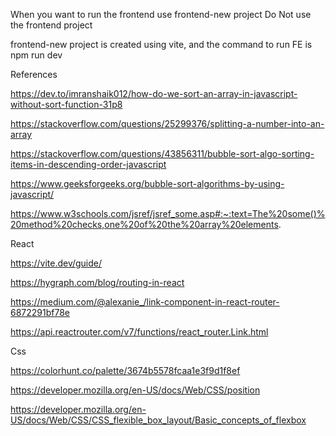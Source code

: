 When you want to run the frontend use frontend-new project Do Not use the frontend project

frontend-new project is created using vite, and the command to run FE is npm run dev

References

https://dev.to/imranshaik012/how-do-we-sort-an-array-in-javascript-without-sort-function-31p8

https://stackoverflow.com/questions/25299376/splitting-a-number-into-an-array

https://stackoverflow.com/questions/43856311/bubble-sort-algo-sorting-items-in-descending-order-javascript

https://www.geeksforgeeks.org/bubble-sort-algorithms-by-using-javascript/

https://www.w3schools.com/jsref/jsref_some.asp#:~:text=The%20some()%20method%20checks,one%20of%20the%20array%20elements.

React

https://vite.dev/guide/

https://hygraph.com/blog/routing-in-react

https://medium.com/@alexanie_/link-component-in-react-router-6872291bf78e 

https://api.reactrouter.com/v7/functions/react_router.Link.html

Css

https://colorhunt.co/palette/3674b5578fcaa1e3f9d1f8ef

https://developer.mozilla.org/en-US/docs/Web/CSS/position

https://developer.mozilla.org/en-US/docs/Web/CSS/CSS_flexible_box_layout/Basic_concepts_of_flexbox
